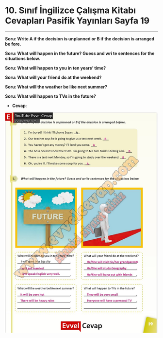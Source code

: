 # 10. Sınıf İngilizce Çalışma Kitabı Cevapları Pasifik Yayınları Sayfa 19

---

**Soru: Write A if the decision is unplanned or B if the decision is arranged be fore.**

**Soru: What will happen in the future? Guess and wri te sentences for the situations below.**

**Soru: What will happen to you in ten years’ time?**

**Soru: What will your friend do at the weekend?**

**Soru: What will the weather be like next summer?**

**Soru: What will happen to TVs in the future?**

-   **Cevap**:

![Image 1](./image_1.jpg)